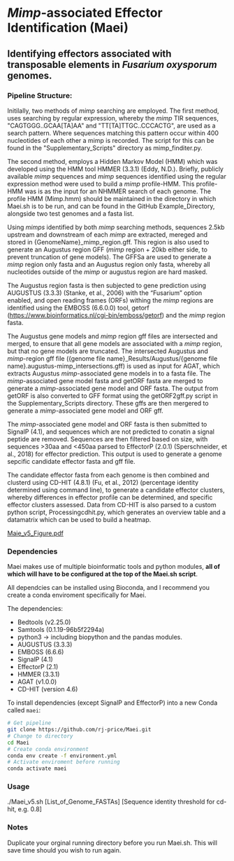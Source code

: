 # *Mimp*-associated Effector Identification (Maei)

## Identifying effectors associated with transposable elements in *Fusarium oxysporum* genomes. 

### Pipeline Structure:

Initilally, two methods of *mimp* searching are employed. The first method, uses searching by regular expression, whereby the *mimp* TIR sequences, "CAGTGGG..GCAA[TA]AA" and "TT[TA]TTGC..CCCACTG", are used as a search pattern. Where sequences matching this pattern occur within 400 nucleotides of each other a mimp is recorded. The script for this can be found in the "Supplementary_Scripts" directory as mimp_finditer.py.

The second method, employs a Hidden Markov Model (HMM) which was developed using the HMM tool HMMER (3.3.1) (Eddy, N.D.). Briefly, publicly available *mimp* sequences and *mimp* sequences identified using the regular expression method were used to build a *mimp* profile-HMM. This profile-HMM was is as the input for an NHMMER search of each genome. The profile HMM (Mimp.hmm) should be maintained in the directory in which Maei.sh is to be run, and can be found in the GitHub Example_Directory, alongside two test genomes and a fasta list. 

Using *mimps* identified by both *mimp* searching methods, sequences 2.5kb upstream and downstream of each *mimp* are extracted, mereged and stored in {GenomeName}_mimp_region.gff. This region is also used to generate an Augustus region GFF (*mimp* region + 20kb either side, to prevent truncation of gene models). The GFFSa are used to generate a *mimp* region only fasta and an Augustus region only fasta, whereby all nucleotides outside of the *mimp* or augustus region are hard masked. 

The Augustus region fasta is then subjected to gene prediction using AUGUSTUS (3.3.3) (Stanke, et al., 2006) with the “Fusarium” option enabled, and open reading frames (ORFs) withing the *mimp* regions are identified using the EMBOSS (6.6.0.0) tool, getorf (https://www.bioinformatics.nl/cgi-bin/emboss/getorf) and the *mimp* region fasta. 

The Augustus gene models and *mimp* region gff files are intersected and merged, to ensure that all gene models are associated with a *mimp* region, but that no gene models are truncated. The intersected Augustus and *mimp*-region gff file ({genome file name}_Results/Augustus/{genome file name}.augustus-mimp_intersections.gff) is used as input for AGAT, which extracts Augustus *mimp*-associated gene models in to a fasta file. The *mimp*-associated gene model fasta and getORF fasta are merged to generate a *mimp*-associated gene model and ORF fasta. The output from getORF is also converted to GFF format using the getORF2gff.py script in the Supplementary_Scripts directory. These gffs are then mergered to generate a *mimp*-associated gene model and ORF gff.

The *mimp*-associated gene model and ORF fasta is then submitted to SignalP (4.1), and sequences which are not predicted to conatin a signal peptide are removed. Sequences are then filtered based on size, with sequences >30aa and <450aa parsed to EffectorP (2.0.1) (Sperschneider, et al., 2018) for effector prediction. This output is used to generate a genome sepcific candidate effector fasta and gff file. 

The candidate effector fasta from each genome is then combined and clusterd  using CD-HIT (4.8.1) (Fu, et al., 2012) (percentage identity determined using command line), to generate a candidate effector clusters, whereby differences in effector profile can be determined, and specific effector clusters assessed. Data from CD-HIT is also parsed to a custom python script, Processingcdhit.py, which generates an overview table and a datamatrix which can be used to build a heatmap.

[Maie_v5_Figure.pdf](https://github.com/JamiePike/Maei/files/10708866/Maie_v5_Figure.pdf)

### Dependencies

Maei makes use of multiple bioinformatic tools and python modules, **all of which will have to be configured at the top of the Maei.sh script**.

All dependcies can be installed using Bioconda, and I recommend you create a conda enviroment specifically for Maei. 

The dependencies:
* Bedtools (v2.25.0)
* Samtools (0.1.19-96b5f2294a)
* python3
    -> including biopython and the pandas modules.
* AUGUSTUS (3.3.3) 
* EMBOSS (6.6.6)
* SignalP (4.1)
* EffectorP (2.1)
* HMMER (3.3.1) 
* AGAT (v1.0.0)
* CD-HIT (version 4.6)

To install dependencies (except SignalP and EffectorP) into a new Conda called `maei`:
```bash
# Get pipeline
git clone https://github.com/rj-price/Maei.git 
# Change to directory
cd Maei
# Create conda environment 
conda env create -f environment.yml
# Activate enviroment before running
conda activate maei
```

### Usage 

./Maei_v5.sh [List_of_Genome_FASTAs]  [Sequence identity threshold for cd-hit, e.g. 0.8]

### Notes

Duplicate your orginal running directory before you run Maei.sh. This will save time should you wish to run again. 
